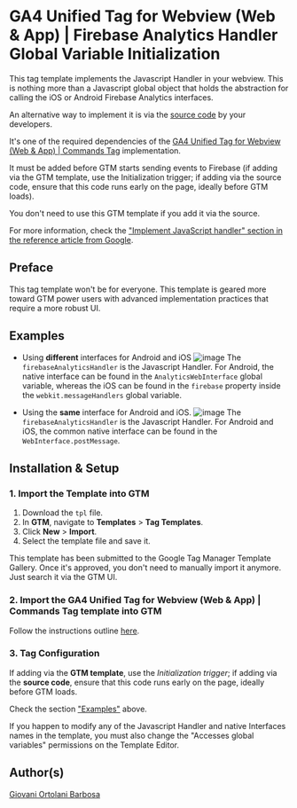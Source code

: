 # GA4 Unified Tag for Webview (Web & App) | Firebase Analytics Handler Global Variable Initialization
This tag template implements the Javascript Handler in your webview. This is nothing more than a Javascript global object that holds the abstraction for calling the iOS or Android Firebase Analytics interfaces.

An alternative way to implement it is via the [source code](https://github.com/giovaniortolani/ga4-unified-tag-for-webview-web-app-firebase-analytics-handler-global-variable-initialization/blob/main/source-code-es6-version.js) by your developers.

It's one of the required dependencies of the [GA4 Unified Tag for Webview (Web & App) | Commands Tag](https://github.com/giovaniortolani/ga4-unified-tag-for-webview-web-app-commands-tag) implementation.

It must be added before GTM starts sending events to Firebase (if adding via the GTM template, use the Initialization trigger; if adding via the source code, ensure that this code runs early on the page, ideally before GTM loads).

You don't need to use this GTM template if you add it via the source.

For more information, check the ["Implement JavaScript handler" section in the reference article from Google](https://firebase.google.com/docs/analytics/webview?platform=android#implement-javascript-handler).

## Preface
This tag template won't be for everyone. This template is geared more toward GTM power users with advanced implementation practices that require a more robust UI.

## Examples
- Using **different** interfaces for Android and iOS
  ![image](https://github.com/user-attachments/assets/d95c1fe9-b9b5-4c49-8ea6-3da1b37f0d90)
  The `firebaseAnalyticsHandler` is the Javascript Handler.
  For Android, the native interface can be found in the `AnalyticsWebInterface` global variable, whereas the iOS can be found in the `firebase` property inside the `webkit.messageHandlers` global variable.

- Using the **same** interface for Android and iOS.
  ![image](https://github.com/user-attachments/assets/26c1f510-4be0-4945-a680-f856690b6616)
  The `firebaseAnalyticsHandler` is the Javascript Handler.
  For Android and iOS, the common native interface can be found in the `WebInterface.postMessage`.

## Installation & Setup
### 1. Import the Template into GTM
1. Download the `tpl` file.
2. In **GTM**, navigate to **Templates** > **Tag Templates**.
3. Click **New** > **Import**.
4. Select the template file and save it.

This template has been submitted to the Google Tag Manager Template Gallery. Once it's approved, you don't need to manually import it anymore. Just search it via the GTM UI.

### 2. Import the **GA4 Unified Tag for Webview (Web & App) | Commands Tag** template into GTM
Follow the instructions outline [here](https://github.com/giovaniortolani/ga4-unified-tag-for-webview-web-app-commands-tag).

### 3. Tag Configuration
If adding via the **GTM template**, use the *Initialization trigger*; if adding via the **source code**, ensure that this code runs early on the page, ideally before GTM loads.

Check the section ["Examples"](#examples) above. 

If you happen to modify any of the Javascript Handler and native Interfaces names in the template, you must also change the "Accesses global variables" permissions on the Template Editor.

## Author(s)
[Giovani Ortolani Barbosa](https://www.linkedin.com/in/giovani-ortolani-barbosa/)
